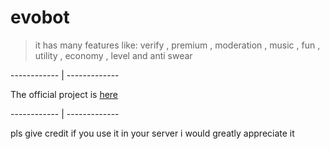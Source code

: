 # evobot

> it has many features like:
> verify ,
> premium ,
> moderation ,
> music ,
> fun ,
> utility ,
> economy ,
> level and
> anti swear

------------ | -------------

The official project is [here](https://dashboard.evobot.repl.co)

------------ | -------------

pls give credit if you use it in your server
i would greatly appreciate it
